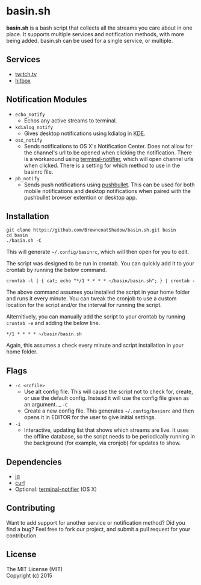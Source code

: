 basin.sh
=========
**basin.sh** is a bash script that collects all the streams you care about in one place. It supports multiple services and notification methods, with more being added. basin.sh can be used for a single service, or multiple.


## Services
- [twitch.tv](http://twitch.tv)
- [hitbox](http://hitbox.tv)


## Notification Modules
- `echo_notify`
  - Echos any active streams to terminal.
- `kdialog_notify`
  - Gives desktop notifications using kdialog in [KDE](https://www.kde.org/).
- `osx_notify`
  - Sends notifications to OS X's Notification Center. Does not allow for the channel's url to be opened when clicking the notification. There is a workaround using [terminal-notifier](https://github.com/alloy/terminal-notifier), which will open channel urls when clicked. There is a setting for which method to use in the basinrc file.
- `pb_notify`
  - Sends push notifications using [pushbullet](https://pushbullet.com). This can be used for both mobile notifications and desktop notifications when paired with the pushbullet browser extention or desktop app.


## Installation
```
git clone https://github.com/BrowncoatShadow/basin.sh.git basin
cd basin
./basin.sh -C
```
This will generate `~/.config/basinrc`, which will then open for you to edit.

The script was designed to be run in crontab. You can quickly add it to your crontab by running the below command.
```
crontab -l | { cat; echo "*/1 * * * * ~/basin/basin.sh"; } | crontab -
```
The above command assumes you installed the script in your home folder and runs it every minute. You can tweak the cronjob to use a custom location for the script and/or the interval for running the script.

Alternitively, you can manually add the script to your crontab by running `crontab -e` and adding the below line.  
```
*/1 * * * * ~/basin/basin.sh
```
Again, this assumes a check every minute and script installation in your home folder. 


## Flags
- `-c <rcfile>`
  - Use alt config file. This will cause the script not to check for, create, or use the default config. Instead it will use the config file given as an argument.
_ `-C`
  - Create a new config file. This generates `~/.config/basinrc` and then opens it in EDITOR for the user to give initial settings.
- `-i`
  - Interactive, updating list that shows which streams are live. It uses the offline database, so the script needs to be periodically running in the background (for example, via cronjob) for updates to show.


## Dependencies
- [jq](http://stedolan.github.io/jq/)
- [curl](http://curl.haxx.se/)
- Optional: [terminal-notifier](https://github.com/alloy/terminal-notifier) (OS X)


## Contributing
Want to add support for another service or notification method? Did you find a bug? Feel free to fork our project, and submit a pull request for your contribution.


## License
The MIT License (MIT)  
Copyright (c) 2015
